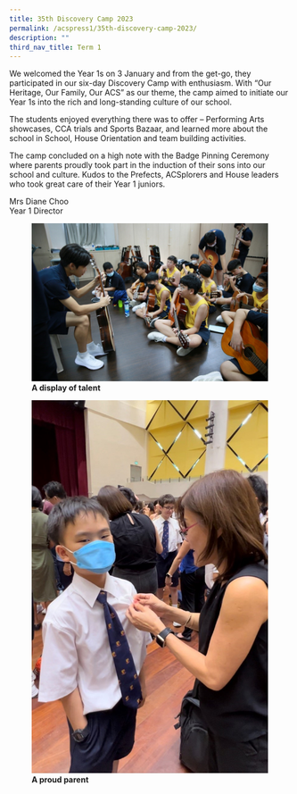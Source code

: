 ```yaml
---
title: 35th Discovery Camp 2023
permalink: /acspress1/35th-discovery-camp-2023/
description: ""
third_nav_title: Term 1
---
```

We welcomed the Year 1s on 3 January and from the get-go, they participated in our six-day Discovery Camp with enthusiasm. With “Our Heritage, Our Family, Our ACS” as our theme, the camp aimed to initiate our Year 1s into the rich and long-standing culture of our school.

The students enjoyed everything there was to offer – Performing Arts showcases, CCA trials and Sports Bazaar, and learned more about the school in School, House Orientation and team building activities.

The camp concluded on a high note with the Badge Pinning Ceremony where parents proudly took part in the induction of their sons into our school and culture. Kudos to the Prefects, ACSplorers and House leaders who took great care of their Year 1 juniors.

Mrs Diane Choo  <br>
Year 1 Director


<figure>
<img src="/images/Picture25.jpg">
<figcaption> <strong>A display of talent</strong> </figcaption>
</figure>

<figure>
<img src="/images/Picture26.jpg">
<figcaption> <strong> A proud parent</strong> </figcaption>
</figure>